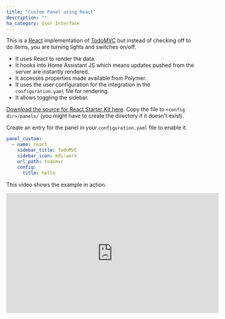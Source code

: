 ```yaml
---
title: "Custom Panel using React"
description: ""
ha_category: User Interface
---
```


This is a [React](https://facebook.github.io/react/) implementation of [TodoMVC](http://todomvc.com/) but instead of checking off to do items, you are turning lights and switches on/off.

- It uses React to render the data.
- It hooks into Home Assistant JS which means updates pushed from the server are instantly rendered.
- It accesses properties made available from Polymer.
- It uses the user configuration for the integration in the `configuration.yaml` file for rendering.
- It allows toggling the sidebar.

[Download the source for React Starter Kit here](https://github.com/home-assistant/custom-panel-starter-kit-react). Copy the file to `<config dir>/panels/` (you might have to create the directory if it doesn't exist).

Create an entry for the panel in your `configuration.yaml` file to enable it.

```yaml
panel_custom:
  - name: react
    sidebar_title: TodoMVC
    sidebar_icon: mdi:work
    url_path: todomvc
    config:
      title: hello
```

This video shows the example in action.

<div class='videoWrapper'>
<iframe width="560" height="315" src="https://www.youtube.com/embed/2200UutdXlo" frameborder="0" allowfullscreen></iframe>
</div>

